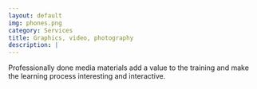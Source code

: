 ```yaml
---
layout: default
img: phones.png
category: Services
title: Graphics, video, photography
description: |
---
```

Professionally done media materials add a value to the training and make the learning process interesting and interactive. 
